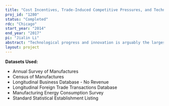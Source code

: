 ```yaml
---
title: "Cost Incentives, Trade-Induced Competitive Pressures, and Technology Adoption: Evidence from the U.S. Manufacturing Sector"
proj_id: "1280"
status: "Completed"
rdc: "Chicago"
start_year: "2014"
end_year: "2017"
pi: "Jialin Li"
abstract: "Technological progress and innovation is arguably the largest factor that drives long-run economic growth. Many studies have shown that increasing competition from lowering trade barriers enhances efficiency and increases overall TFP growth. Nearly all these studies found that with an increase in competition, large productivity gains can be observed in the data, and that these gains account for a majority of the overall industry gains. However, the underlining mechanism that drives the overall TFP gain is not clear. A primary objective of this research is to examine the effect of increased trade-induced competition pressure and energy costs on technology adoption behavior of establishments. This research examines whether an increase in technology adoption is a main channel for an increase in TFP when firms face rising competitive pressure or rising energy costs. This research uses various empirical strategies to quantify the technology adoption response to a change in international trade environment as well as a change in domestic energy market environment."
layout: project
---
```


**Datasets Used:**

  - Annual Survey of Manufactures 
  - Census of Manufactures 
  - Longitudinal Business Database - No Revenue 
  - Longitudinal Foreign Trade Transactions Database 
  - Manufacturing Energy Consumption Survey 
  - Standard Statistical Establishment Listing 

